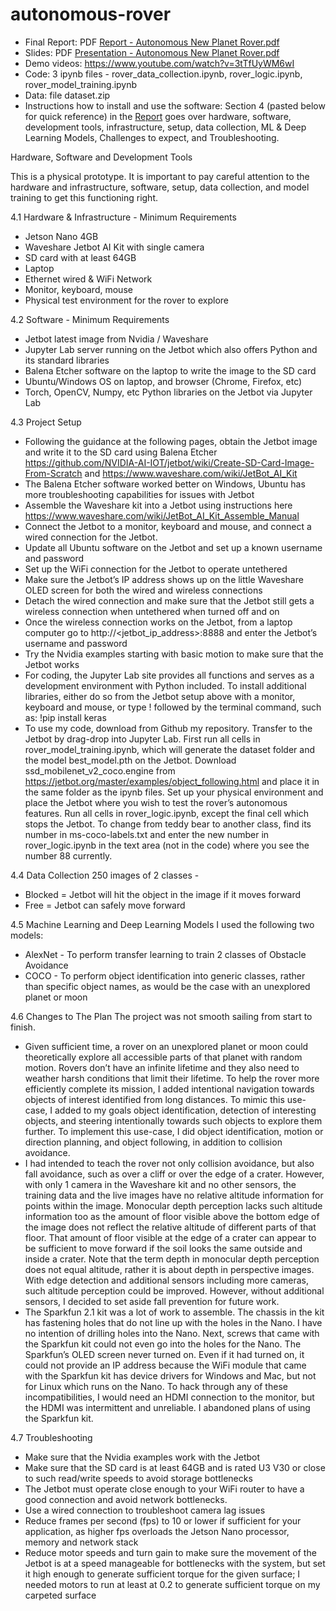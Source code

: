 # autonomous-rover

* Final Report: PDF [Report - Autonomous New Planet Rover.pdf](https://github.com/acjj0/autonomous-rover/blob/main/JiajiaChen%20-%20Final%20Report%20-%20Autonomous%20New%20Planet%20Rover.pdf)
* Slides: PDF [Presentation - Autonomous New Planet Rover.pdf](https://github.com/acjj0/autonomous-rover/blob/main/JiajiaChen%20-%20Final%20Presentation%20-%20Autonomous%20New%20Planet%20Rover.pdf)
* Demo videos: https://www.youtube.com/watch?v=3tTfUyWM6wI
* Code: 3 ipynb files - rover_data_collection.ipynb, rover_logic.ipynb, rover_model_training.ipynb
* Data: file dataset.zip
* Instructions how to install and use the software: Section 4 (pasted below for quick reference) in the [Report](https://github.com/acjj0/autonomous-rover/blob/main/JiajiaChen%20-%20Final%20Report%20-%20Autonomous%20New%20Planet%20Rover.pdf) goes over hardware, software, development tools, infrastructure, setup, data collection, ML & Deep Learning Models, Challenges to expect, and Troubleshooting.


Hardware, Software and Development Tools

This is a physical prototype. It is important to pay careful attention to the hardware and infrastructure, software, setup, data collection, and model training to get this functioning right.

4.1 Hardware & Infrastructure - Minimum Requirements
- Jetson Nano 4GB 
- Waveshare Jetbot AI Kit with single camera
- SD card with at least 64GB
- Laptop
- Ethernet wired & WiFi Network
- Monitor, keyboard, mouse
- Physical test environment for the rover to explore

4.2 Software - Minimum Requirements
- Jetbot latest image from Nvidia / Waveshare 
- Jupyter Lab server running on the Jetbot which also offers Python and its standard libraries 
- Balena Etcher software on the laptop to write the image to the SD card
- Ubuntu/Windows OS on laptop, and browser (Chrome, Firefox, etc)
- Torch, OpenCV, Numpy, etc Python libraries on the Jetbot via Jupyter Lab

4.3 Project Setup 
- Following the guidance at the following pages, obtain the Jetbot image and write it to the SD card using Balena Etcher https://github.com/NVIDIA-AI-IOT/jetbot/wiki/Create-SD-Card-Image-From-Scratch and https://www.waveshare.com/wiki/JetBot_AI_Kit 
- The Balena Etcher software worked better on Windows, Ubuntu has more troubleshooting capabilities for issues with Jetbot
- Assemble the Waveshare kit into a Jetbot using instructions here https://www.waveshare.com/wiki/JetBot_AI_Kit_Assemble_Manual 
- Connect the Jetbot to a monitor, keyboard and mouse, and connect a wired connection for the Jetbot. 
- Update all Ubuntu software on the Jetbot and set up a known username and password
- Set up the WiFi connection for the Jetbot to operate untethered
- Make sure the Jetbot’s IP address shows up on the little Waveshare OLED screen for both the wired and wireless connections
- Detach the wired connection and make sure that the Jetbot still gets a wireless connection when untethered when turned off and on
- Once the wireless connection works on the Jetbot, from a laptop computer go to http://<jetbot_ip_address>:8888 and enter the Jetbot’s username and password
- Try the Nvidia examples starting with basic motion to make sure that the Jetbot works
- For coding, the Jupyter Lab site provides all functions and serves as a development environment with Python included. To install additional libraries, either do so from the Jetbot setup above with a monitor, keyboard and mouse, or type ! followed by the terminal command, such as:
!pip install keras
- To use my code, download from Github my repository. Transfer to the Jetbot by drag-drop into Jupyter Lab. First run all cells in rover_model_training.ipynb, which will generate the dataset folder and the model best_model.pth on the Jetbot. Download ssd_mobilenet_v2_coco.engine from https://jetbot.org/master/examples/object_following.html and place it in the same folder as the ipynb files. Set up your physical environment and place the Jetbot where you wish to test the rover’s autonomous features. Run all cells in rover_logic.ipynb, except the final cell which stops the Jetbot. To change from teddy bear to another class, find its number in ms-coco-labels.txt and enter the new number in rover_logic.ipynb in the text area (not in the code) where you see the number 88 currently.

4.4 Data Collection
250 images of 2 classes - 
- Blocked = Jetbot will hit the object in the image if it moves forward
- Free = Jetbot can safely move forward

4.5 Machine Learning and Deep Learning Models
I used the following two models: 
- AlexNet - To perform transfer learning to train 2 classes of Obstacle Avoidance
- COCO - To perform object identification into generic classes, rather than specific object names, as would be the case with an unexplored planet or moon

4.6 Changes to The Plan
The project was not smooth sailing from start to finish. 
- Given sufficient time, a rover on an unexplored planet or moon could theoretically explore all accessible parts of that planet with random motion. Rovers don’t have an infinite lifetime and they also need to weather harsh conditions that limit their lifetime. To help the rover more efficiently complete its mission, I added intentional navigation towards objects of interest identified from long distances. To mimic this use-case, I added to my goals object identification, detection of interesting objects, and steering intentionally towards such objects to explore them further. To implement this use-case, I did object identification, motion or direction planning, and object following, in addition to collision avoidance.
- I had intended to teach the rover not only collision avoidance, but also fall avoidance, such as over a cliff or over the edge of a crater. However, with only 1 camera in the Waveshare kit and no other sensors, the training data and the live images have no relative altitude information for points within the image. Monocular depth perception lacks such altitude information too as the amount of floor visible above the bottom edge of the image does not reflect the relative altitude of different parts of that floor. That amount of floor visible at the edge of a crater can appear to be sufficient to move forward if the soil looks the same outside and inside a crater. Note that the term depth in monocular depth perception does not equal altitude, rather it is about depth in perspective images. With edge detection and additional sensors including more cameras, such altitude perception could be improved. However, without additional sensors, I decided to set aside fall prevention for future work. 
- The Sparkfun 2.1 kit was a lot of work to assemble. The chassis in the kit has fastening holes that do not line up with the holes in the Nano. I have no intention of drilling holes into the Nano. Next, screws that came with the Sparkfun kit could not even go into the holes for the Nano. The Sparkfun’s OLED screen never turned on. Even if it had turned on, it could not provide an IP address because the WiFi module that came with the Sparkfun kit has device drivers for Windows and Mac, but not for Linux which runs on the Nano. To hack through any of these incompatibilities, I would need an HDMI connection to the monitor, but the HDMI was intermittent and unreliable. I abandoned plans of using the Sparkfun kit.

4.7 Troubleshooting
- Make sure that the Nvidia examples work with the Jetbot 
- Make sure that the SD card is at least 64GB and is rated U3 V30 or close to such read/write speeds to avoid storage bottlenecks
- The Jetbot must operate close enough to your WiFi router to have a good connection and avoid network bottlenecks.
- Use a wired connection to troubleshoot camera lag issues
- Reduce frames per second (fps) to 10 or lower if sufficient for your application, as higher fps overloads the Jetson Nano processor, memory and network stack
- Reduce motor speeds and turn gain to make sure the movement of the Jetbot is at a speed manageable for bottlenecks with the system, but set it high enough to generate sufficient torque for the given surface; I needed motors to run at least at 0.2 to generate sufficient torque on my carpeted surface
